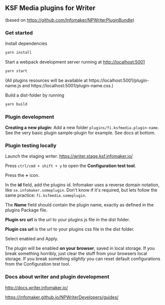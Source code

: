 ## KSF Media plugins for Writer
(based on https://github.com/Infomaker/NPWriterPluginBundle)

### Get started
Install dependencies
```bash
yarn install
```

Start a webpack development server running at [http://localhost:5001](localhost:5001)
```bash
yarn start
```
(All plugins resources will be available at https://localhost:5001/plugin-name.js and https://localhost:5001/plugin-name.css.)

Build a dist-folder by running
```bash
yarn build
```


### Plugin development
**Creating a new plugin:** Add a new folder `plugins/fi.ksfmedia.plugin-name`. See the very basic plugin sample-plugin for example. See docs at bottom.


### Plugin testing locally
Launch the staging writer. https://writer.stage.ksf.infomaker.io/

Press `ctrl/cmd + shift + y` to open the **Configuration test tool**.

Press the **+** icon.

In the **id** field, add the plugins id. Infomaker uses a reverse domain notation, like `se.infomaker.someplugin`. Don't know if it's required, but lets follow the same practice: `fi.ksfmedia.someplugin`.

The **Name** field should contain the plugin name, exactly as defined in the plugins Package file.

**Plugin src url** is the url to your plugins js file in the dist folder.

**Plugin css url** is the url to your plugins css file in the dist folder.

Select enabled and Apply.

The plugin will be enabled **on your browser**, saved in local storage. If you break something horribly, just clear the stuff from your browsers local storage. If you break something _slightly_ you can reset default configurations from the Configuration test tool.


### Docs about writer and plugin development
http://docs.writer.infomaker.io/

https://infomaker.github.io/NPWriterDevelopers/guides/
